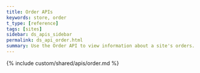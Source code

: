 ```yaml
---
title: Order APIs
keywords: store, order
t_type: [reference]
tags: [sites]
sidebar: ds_apis_sidebar
permalink: ds_api_order.html
summary: Use the Order API to view information about a site's orders.
---
```

{% include custom/shared/apis/order.md %}
